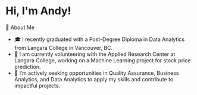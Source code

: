 # Hi, I'm Andy!

👋 About Me

- 🎓 I recently graduated with a Post-Degree Diploma in Data Analytics from Langara College in Vancouver, BC.
- 🔬 I am currently volunteering with the Applied Research Center at Langara College, working on a Machine Learning project for stock price prediction.
- 💼 I’m actively seeking opportunities in Quality Assurance, Business Analytics, and Data Analytics to apply my skills and contribute to impactful projects.
